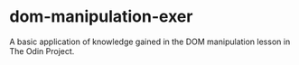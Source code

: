 # dom-manipulation-exer

A basic application of knowledge gained in the DOM manipulation lesson in The Odin Project.